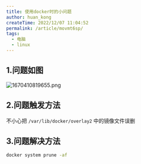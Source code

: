 ```yaml
---
title: 使用docker时的小问题
author: huan_kong
createTime: 2022/12/07 11:04:52
permalink: /article/movmt6sp/
tags:
  - 电脑
  - linux
---
```


## 1.问题如图

![1670410819655.png](https://img.huankong.top/i/2022/12/07/63907248b46b3.png)

## 2.问题触发方法

不小心把 `/var/lib/docker/overlay2` 中的镜像文件误删

## 3.问题解决方法

~~~sh
docker system prune -af
~~~
